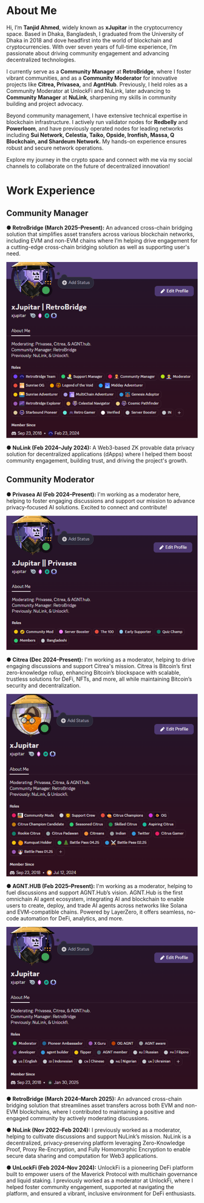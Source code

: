 # About Me

Hi, I’m **Tanjid Ahmed**, widely known as **xJupitar** in the cryptocurrency space. Based in Dhaka, Bangladesh, I graduated from the University of Dhaka in 2018 and dove headfirst into the world of blockchain and cryptocurrencies. With over seven years of full-time experience, I’m passionate about driving community engagement and advancing decentralized technologies.

I currently serve as a **Community Manager** at **RetroBridge**, where I foster vibrant communities, and as a **Community Moderator** for innovative projects like **Citrea, Privasea,** and **AgntHub**. Previously, I held roles as a Community Moderator at UnlockFi and NuLink, later advancing to **Community Manager** at **NuLink**, sharpening my skills in community building and project advocacy.

Beyond community management, I have extensive technical expertise in blockchain infrastructure. I actively run validator nodes for **Redbelly** and **Powerloom**, and have previously operated nodes for leading networks including **Sui Network, Celestia, Taiko, Opside, Ironfish, Massa, Q Blockchain, and Shardeum Network.** My hands-on experience ensures robust and secure network operations.

Explore my journey in the crypto space and connect with me via my social channels to collaborate on the future of decentralized innovation!

# Work Experience
## Community Manager
**●  RetroBridge (March 2025–Present):** An advanced cross-chain bridging solution that simplifies asset transfers across various blockchain networks, including EVM and non-EVM chains where I’m helping drive engagement for a cutting-edge cross-chain bridging solution as well as supporting user's need.

![RetroBridge Community Manager Role](assets/RetroBridge%20CM.png)

**●  NuLink (Feb 2024–July 2024):** A Web3-based ZK provable data privacy solution for decentralized applications (dApps) where I helped them boost community engagement, building trust, and driving the project's growth.

## Community Moderator
**●  Privasea AI (Feb 2024–Present):** I'm working as a moderator here, helping to foster engaging discussions and support our mission to advance privacy-focused AI solutions. Excited to connect and contribute!

![Privasea AI Moderator Role](assets/Privasea%20moderator.png) 

**●  Citrea (Dec 2024–Present):**  I'm working as a moderator, helping to drive engaging discussions and support Citrea's mission. Citrea is Bitcoin’s first zero-knowledge rollup, enhancing Bitcoin’s blockspace with scalable, trustless solutions for DeFi, NFTs, and more, all while maintaining Bitcoin’s security and decentralization.

![Citrea Moderator Role](assets/Citrea%20Moderator.png) 

**●  AGNT.HUB (Feb 2025–Present):** I'm working as a moderator, helping to fuel discussions and support AGNT.Hub’s vision. AGNT.Hub is the first omnichain AI agent ecosystem, integrating AI and blockchain to enable users to create, deploy, and trade AI agents across networks like Solana and EVM-compatible chains. Powered by LayerZero, it offers seamless, no-code automation for DeFi, analytics, and more.

![AGNT.HUB Community Moderator Role](assets/AgntHub%20moderator.png)

**●  RetroBridge (March 2024–March 2025):** An advanced cross-chain bridging solution that streamlines asset transfers across both EVM and non-EVM blockchains, where I contributed to maintaining a positive and engaged community by actively moderating discussions.

**●  NuLink (Nov 2022–Feb 2024):** I previously worked as a moderator, helping to cultivate discussions and support NuLink’s mission. NuLink is a decentralized, privacy-preserving platform leveraging Zero-Knowledge Proof, Proxy Re-Encryption, and Fully Homomorphic Encryption to enable secure data sharing and computation for Web3 applications.

**●  UnLockFi (Feb 2024–Nov 2024):** UnlockFi is a pioneering DeFi platform built to empower users of the Maverick Protocol with multichain governance and liquid staking. I previously worked as a moderator at UnlockFi, where I helped foster community engagement, supported at navigating the platform, and ensured a vibrant, inclusive environment for DeFi enthusiasts.

